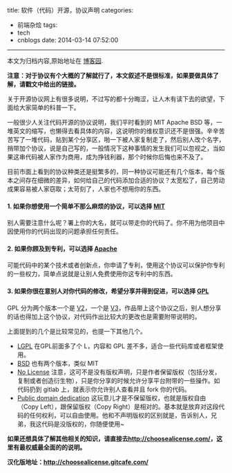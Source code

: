 title: 软件（代码）开源，协议声明
categories:
  - 前端杂烩
tags:
  - tech
  - cnblogs
date: 2014-03-14 07:52:00
---

<div class="history-article">本文为归档内容,原始地址在 <a href="http://www.cnblogs.com/hustskyking/archive/2014/03/14/open-source.html" target="_blank">博客园</a>.</div>

<p><strong>注意：对于协议有个大概的了解就行了，本文叙述不是很标准，如果要做具体了解，请戳文中给出的链接。</strong></p>
<p>关于开源协议网上有很多说明，不过写的都十分晦涩，让人木有读下去的欲望，下面给大家简单的科普一下。</p>
<p>一般很少人关注代码开源的协议说明，我们平时看到的 MIT Apache BSD 等，一堆英文的缩写，也懒得去看具体的内容，这说明你的维权意识还不是很强。辛辛苦苦写了一堆代码，贴到某个分享区，啪一下被人家复制走了，然后别人改个名字，捎带加个协议，说是自己写的，一般情况下这种事情的发生我们可以忽视之，当如果这串代码被人家作为商用，成为挣钱利器，那个时候你后悔也来不及了。</p>
<p>目前市面上看到的协议种类还是挺繁多的，同一种协议可能还有几个版本，每个版本之间存在细微的差异，如何给自己的代码添加合适的协议？太宽松了，自己劳动成果容易被人家窃取；太苛刻了，人家也不想用你的东西。</p>
<h4>1. 如果你想使用一个简单不那么麻烦的协议，可以选择 <strong><a href="http://choosealicense.com/licenses/mit/" target="_blank">MIT</a></strong></h4>
<p>别人需要注意什么呢？署上你的大名，就可以带走你的代码了。你不用为他项目中因使用你的代码出现的问题承担任何责任。</p>
<h4>2. 如果你顾及到专利，可以选择 <strong><a href="http://choosealicense.com/licenses/apache/" target="_blank">Apache</a></strong></h4>
<p>可能代码中的某个技术或者创新点，你申请了专利，使用这个协议可以保护你专利的一些权力，简单点说就是让别人免费使用你这专利中的东西。</p>
<h4>3. 如果你很在意别人对你代码的修改，希望分享并得到促进，可以选择 <strong><a href="http://choosealicense.com/licenses/gpl-v2/" target="_blank">GPL</a></strong></h4>
<p>GPL 分为两个版本一个是 <a href="http://choosealicense.com/licenses/gpl-v2/" target="_blank">V2</a>，一个是 <a href="http://choosealicense.com/licenses/gpl-v3/" target="_blank">V3</a>，作品带上这个协议之后，别人想分享的话也得加上这个协议，对代码作出比较大的更改也是需要附带说明的。</p>
<p>上面提到的几个是比较常见的，也提一下其他几个。</p>
<ul>
<li><a href="http://choosealicense.com/licenses/lgpl-v2.1/" target="_blank">LGPL</a> 在GPL前面多了个 L，内容和 GPL 差不多，适合一些代码库或者框架使用。</li>
<li><a href="http://choosealicense.com/licenses/bsd/" target="_blank">BSD</a> 也有两个版本，类似 MIT</li>
<li><a href="http://choosealicense.com/licenses/no-license/" target="_blank">No License</a> 注意，这可不是没有版权声明，只是作者保留版权（包括分发，复制或者创造衍生物），只是你分享的时候允许分享平台附带的一些操作。如代码扔到 gitlab 上，就表示你允许别人查看并且 fork 你的代码。</li>
<li><a href="http://choosealicense.com/licenses/unlicense/" target="_blank">Public domain dedication</a> 这玩意儿才是不保留版权，也就是版权自由（Copy Left），跟保留版权（Copy Right）是相对的。基本就是放弃对这段代码的任何权利，可以自由使用。他和不声明版权的区别就是，告诉别人，兄弟，我这代码是没版权的，你随便使用~</li>
</ul>
<p><strong>如果还想具体了解其他相关的知识，请直接去<a href="http://choosealicense.com/" target="_blank">http://choosealicense.com/</a>，这里有最权威最全面的的说明。</strong></p>
<p><strong>汉化版地址：<a href="http://choosealicense.gitcafe.com/" target="_blank">http://choosealicense.gitcafe.com/</a></strong></p>



